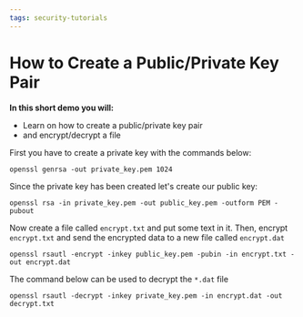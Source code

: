 ```yaml
---
tags: security-tutorials
---
```


# How to Create a Public/Private Key Pair 

**In this short demo you will:** 
- Learn on how to create a public/private key pair
- and encrypt/decrypt a file


First you have to create a private key with the commands below:

```
openssl genrsa -out private_key.pem 1024
```

Since the private key has been created let's create our public key:

```
openssl rsa -in private_key.pem -out public_key.pem -outform PEM -pubout
```

Now create a file called `encrypt.txt` and put some text in it. Then, encrypt `encrypt.txt` and send the encrypted data to a new file called `encrypt.dat`

```
openssl rsautl -encrypt -inkey public_key.pem -pubin -in encrypt.txt -out encrypt.dat
```

The command below can be used to decrypt the `*.dat` file


```
openssl rsautl -decrypt -inkey private_key.pem -in encrypt.dat -out decrypt.txt
```
